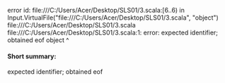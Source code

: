 error id: file:///C:/Users/Acer/Desktop/SLS01/3.scala:[6..6) in Input.VirtualFile("file:///C:/Users/Acer/Desktop/SLS01/3.scala", "object")
file:///C:/Users/Acer/Desktop/SLS01/3.scala
file:///C:/Users/Acer/Desktop/SLS01/3.scala:1: error: expected identifier; obtained eof
object
      ^
#### Short summary: 

expected identifier; obtained eof